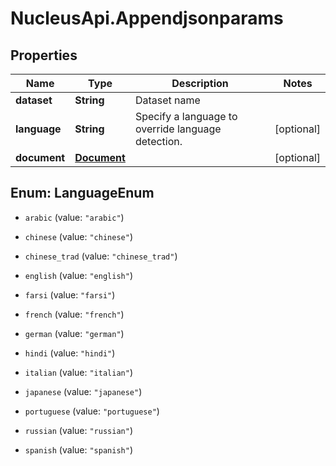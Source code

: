 # NucleusApi.Appendjsonparams

## Properties
Name | Type | Description | Notes
------------ | ------------- | ------------- | -------------
**dataset** | **String** | Dataset name | 
**language** | **String** | Specify a language to override language detection. | [optional] 
**document** | [**Document**](Document.md) |  | [optional] 


<a name="LanguageEnum"></a>
## Enum: LanguageEnum


* `arabic` (value: `"arabic"`)

* `chinese` (value: `"chinese"`)

* `chinese_trad` (value: `"chinese_trad"`)

* `english` (value: `"english"`)

* `farsi` (value: `"farsi"`)

* `french` (value: `"french"`)

* `german` (value: `"german"`)

* `hindi` (value: `"hindi"`)

* `italian` (value: `"italian"`)

* `japanese` (value: `"japanese"`)

* `portuguese` (value: `"portuguese"`)

* `russian` (value: `"russian"`)

* `spanish` (value: `"spanish"`)




